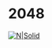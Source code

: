 # 2048

[![N|Solid](http://gabrielecirulli.github.io/2048/meta/og_image.png)](https://nodesource.com/products/nsolid)
